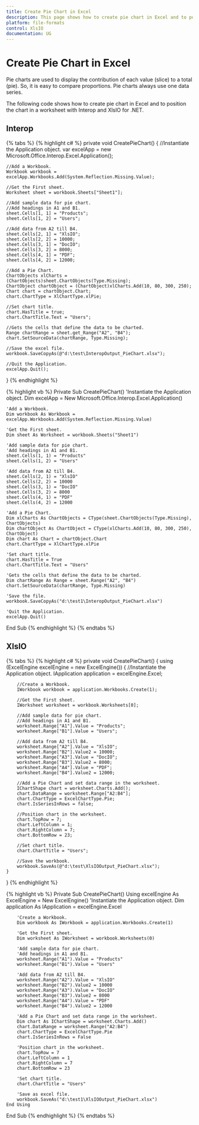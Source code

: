 ```yaml
---
title: Create Pie Chart in Excel
description: This page shows how to create pie chart in Excel and to position the chart in a worksheet.
platform: file-formats
control: XlsIO
documentation: UG
---
```


# Create Pie Chart in Excel

Pie charts are used to display the contribution of each value (slice) to a total (pie). So, it is easy to compare proportions. Pie charts always use one data series.

The following code shows how to create pie chart in Excel and to position the chart in a worksheet with Interop and XlsIO for .NET.

## Interop

{% tabs %}
{% highlight c# %}
private void CreatePieChart()
{
    //Instantiate the Application object.
    var excelApp = new Microsoft.Office.Interop.Excel.Application();

    //Add a Workbook.
    Workbook workbook = excelApp.Workbooks.Add(System.Reflection.Missing.Value);

    //Get the First sheet.
    Worksheet sheet = workbook.Sheets["Sheet1"];

    //Add sample data for pie chart.
    //Add headings in A1 and B1.
    sheet.Cells[1, 1] = "Products";
    sheet.Cells[1, 2] = "Users";

    //Add data from A2 till B4.
    sheet.Cells[2, 1] = "XlsIO";
    sheet.Cells[2, 2] = 10000;
    sheet.Cells[3, 1] = "DocIO";
    sheet.Cells[3, 2] = 8000;
    sheet.Cells[4, 1] = "PDF";
    sheet.Cells[4, 2] = 12000;

    //Add a Pie Chart.
    ChartObjects xlCharts = (ChartObjects)sheet.ChartObjects(Type.Missing);
    ChartObject chartObject = (ChartObject)xlCharts.Add(10, 80, 300, 250);
    Chart chart = chartObject.Chart;
    chart.ChartType = XlChartType.xlPie;

    //Set chart title.
    chart.HasTitle = true;
    chart.ChartTitle.Text = "Users";

    //Gets the cells that define the data to be charted.
    Range chartRange = sheet.get_Range("A2", "B4");
    chart.SetSourceData(chartRange, Type.Missing);

    //Save the excel file.
    workbook.SaveCopyAs(@"d:\test\InteropOutput_PieChart.xlsx");

    //Quit the Application.
    excelApp.Quit();

}
{% endhighlight %}

{% highlight vb %}
Private Sub CreatePieChart()
    'Instantiate the Application object.
    Dim excelApp = New Microsoft.Office.Interop.Excel.Application()

    'Add a Workbook.
    Dim workbook As Workbook = excelApp.Workbooks.Add(System.Reflection.Missing.Value)

    'Get the First sheet.
    Dim sheet As Worksheet = workbook.Sheets("Sheet1")

    'Add sample data for pie chart.
    'Add headings in A1 and B1.
    sheet.Cells(1, 1) = "Products"
    sheet.Cells(1, 2) = "Users"

    'Add data from A2 till B4.
    sheet.Cells(2, 1) = "XlsIO"
    sheet.Cells(2, 2) = 10000
    sheet.Cells(3, 1) = "DocIO"
    sheet.Cells(3, 2) = 8000
    sheet.Cells(4, 1) = "PDF"
    sheet.Cells(4, 2) = 12000

    'Add a Pie Chart.
    Dim xlCharts As ChartObjects = CType(sheet.ChartObjects(Type.Missing), ChartObjects)
    Dim chartObject As ChartObject = CType(xlCharts.Add(10, 80, 300, 250), ChartObject)
    Dim chart As Chart = chartObject.Chart
    chart.ChartType = XlChartType.xlPie

    'Set chart title.
    chart.HasTitle = True
    chart.ChartTitle.Text = "Users"

    'Gets the cells that define the data to be charted.
    Dim chartRange As Range = sheet.Range("A2", "B4")
    chart.SetSourceData(chartRange, Type.Missing)

    'Save the file.
    workbook.SaveCopyAs("d:\test1\InteropOutput_PieChart.xlsx")

    'Quit the Application.
    excelApp.Quit()
End Sub
{% endhighlight %}
{% endtabs %}

## XlsIO

{% tabs %}
{% highlight c# %}
private void CreatePieChart()
{
    using (ExcelEngine excelEngine = new ExcelEngine())
    {
        //Instantiate the Application object.
        IApplication application = excelEngine.Excel;

        //Create a Workbook.
        IWorkbook workbook = application.Workbooks.Create(1);

        //Get the First sheet.
        IWorksheet worksheet = workbook.Worksheets[0];

        //Add sample data for pie chart.
        //Add headings in A1 and B1.
        worksheet.Range["A1"].Value = "Products";
        worksheet.Range["B1"].Value = "Users";

        //Add data from A2 till B4.
        worksheet.Range["A2"].Value = "XlsIO";
        worksheet.Range["B2"].Value2 = 10000;
        worksheet.Range["A3"].Value = "DocIO";
        worksheet.Range["B3"].Value2 = 8000;
        worksheet.Range["A4"].Value = "PDF";
        worksheet.Range["B4"].Value2 = 12000;

        //Add a Pie Chart and set data range in the worksheet.
        IChartShape chart = worksheet.Charts.Add();
        chart.DataRange = worksheet.Range["A2:B4"];
        chart.ChartType = ExcelChartType.Pie;
        chart.IsSeriesInRows = false;

        //Position chart in the worksheet.
        chart.TopRow = 7;
        chart.LeftColumn = 1;
        chart.RightColumn = 7;
        chart.BottomRow = 23;

        //Set chart title.
        chart.ChartTitle = "Users";

        //Save the workbook.
        workbook.SaveAs(@"d:\test\XlsIOOutput_PieChart.xlsx");
    }
}
{% endhighlight %}

{% highlight vb %}
Private Sub CreatePieChart()
    Using excelEngine As ExcelEngine = New ExcelEngine()
        'Instantiate the Application object.
        Dim application As IApplication = excelEngine.Excel

        'Create a Workbook.
        Dim workbook As IWorkbook = application.Workbooks.Create(1)

        'Get the First sheet.
        Dim worksheet As IWorksheet = workbook.Worksheets(0)

        'Add sample data for pie chart.
        'Add headings in A1 and B1.
        worksheet.Range("A1").Value = "Products"
        worksheet.Range("B1").Value = "Users"

        'Add data from A2 till B4.
        worksheet.Range("A2").Value = "XlsIO"
        worksheet.Range("B2").Value2 = 10000
        worksheet.Range("A3").Value = "DocIO"
        worksheet.Range("B3").Value2 = 8000
        worksheet.Range("A4").Value = "PDF"
        worksheet.Range("B4").Value2 = 12000

        'Add a Pie Chart and set data range in the worksheet.
        Dim chart As IChartShape = worksheet.Charts.Add()
        chart.DataRange = worksheet.Range("A2:B4")
        chart.ChartType = ExcelChartType.Pie
        chart.IsSeriesInRows = False

        'Position chart in the worksheet.
        chart.TopRow = 7
        chart.LeftColumn = 1
        chart.RightColumn = 7
        chart.BottomRow = 23

        'Set chart title.
        chart.ChartTitle = "Users"

        'Save as excel file.
        workbook.SaveAs("d:\test1\XlsIOOutput_PieChart.xlsx")
    End Using
End Sub
{% endhighlight %}
{% endtabs %}
